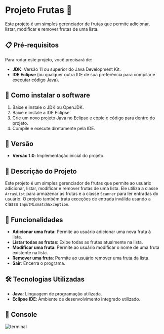 # Projeto Frutas 🍇

Este projeto é um simples gerenciador de frutas que permite adicionar, listar, modificar e remover frutas de uma lista.

## 📋 Pré-requisitos

Para rodar este projeto, você precisará de:

- **JDK**: Versão 11 ou superior do Java Development Kit.
- **IDE Eclipse** (ou qualquer outra IDE de sua preferência para compilar e executar código Java).

## 🔧 Como instalar o software

1. Baixe e instale o JDK ou OpenJDK.
2. Baixe e instale a IDE Eclipse.
3. Crie um novo projeto Java no Eclipse e copie o código para dentro do projeto.
4. Compile e execute diretamente pela IDE.

## 📌 Versão

- **Versão 1.0**: Implementação inicial do projeto.


## 📝 Descrição do Projeto

Este projeto é um simples gerenciador de frutas que permite ao usuário adicionar, listar, modificar e remover frutas de uma lista. Ele utiliza a classe `ArrayList` para armazenar as frutas e a classe `Scanner` para ler entradas do usuário. O projeto também trata exceções de entrada inválida usando a classe `InputMismatchException`.

## 🚀 Funcionalidades

- **Adicionar uma fruta**: Permite ao usuário adicionar uma nova fruta à lista.
- **Listar todas as frutas**: Exibe todas as frutas atualmente na lista.
- **Modificar uma fruta**: Permite ao usuário modificar o nome de uma fruta existente na lista.
- **Remover uma fruta**: Permite ao usuário remover uma fruta da lista.
- **Sair**: Encerra o programa.

## 🛠️ Tecnologias Utilizadas

- **Java**: Linguagem de programação utilizada.
- **Eclipse IDE**: Ambiente de desenvolvimento integrado utilizado.

## 📄 Console

![terminal](https://github.com/LcasQueirxz/GERENCIAMENTO_FRUTAS_CLI/blob/main/image/Captura%20de%20Tela%202024-10-31%20%C3%A0s%2019.58.07.png)
